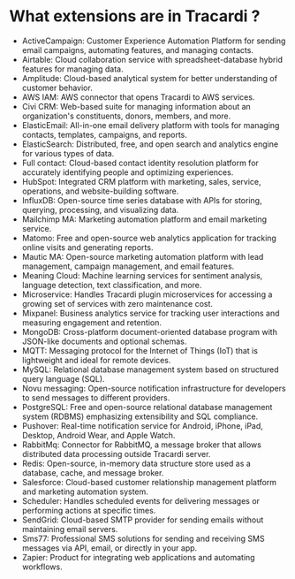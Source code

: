 # What extensions are in Tracardi ?

* ActiveCampaign: Customer Experience Automation Platform for sending email campaigns, automating features, and managing contacts.
* Airtable: Cloud collaboration service with spreadsheet-database hybrid features for managing data.
* Amplitude: Cloud-based analytical system for better understanding of customer behavior.
* AWS IAM: AWS connector that opens Tracardi to AWS services.
* Civi CRM: Web-based suite for managing information about an organization's constituents, donors, members, and more.
* ElasticEmail: All-in-one email delivery platform with tools for managing contacts, templates, campaigns, and reports.
* ElasticSearch: Distributed, free, and open search and analytics engine for various types of data.
* Full contact: Cloud-based contact identity resolution platform for accurately identifying people and optimizing experiences.
* HubSpot: Integrated CRM platform with marketing, sales, service, operations, and website-building software.
* InfluxDB: Open-source time series database with APIs for storing, querying, processing, and visualizing data.
* Mailchimp MA: Marketing automation platform and email marketing service.
* Matomo: Free and open-source web analytics application for tracking online visits and generating reports.
* Mautic MA: Open-source marketing automation platform with lead management, campaign management, and email features.
* Meaning Cloud: Machine learning services for sentiment analysis, language detection, text classification, and more.
* Microservice: Handles Tracardi plugin microservices for accessing a growing set of services with zero maintenance cost.
* Mixpanel: Business analytics service for tracking user interactions and measuring engagement and retention.
* MongoDB: Cross-platform document-oriented database program with JSON-like documents and optional schemas.
* MQTT: Messaging protocol for the Internet of Things (IoT) that is lightweight and ideal for remote devices.
* MySQL: Relational database management system based on structured query language (SQL).
* Novu messaging: Open-source notification infrastructure for developers to send messages to different providers.
* PostgreSQL: Free and open-source relational database management system (RDBMS) emphasizing extensibility and SQL compliance.
* Pushover: Real-time notification service for Android, iPhone, iPad, Desktop, Android Wear, and Apple Watch.
* RabbitMq: Connector for RabbitMQ, a message broker that allows distributed data processing outside Tracardi server.
* Redis: Open-source, in-memory data structure store used as a database, cache, and message broker.
* Salesforce: Cloud-based customer relationship management platform and marketing automation system.
* Scheduler: Handles scheduled events for delivering messages or performing actions at specific times.
* SendGrid: Cloud-based SMTP provider for sending emails without maintaining email servers.
* Sms77: Professional SMS solutions for sending and receiving SMS messages via API, email, or directly in your app.
* Zapier: Product for integrating web applications and automating workflows.